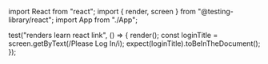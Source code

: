 import React from "react";
import { render, screen } from "@testing-library/react";
import App from "./App";

test("renders learn react link", () => {
  render(<App />);
  const loginTitle = screen.getByText(/Please Log In/i);
  expect(loginTitle).toBeInTheDocument();
});
